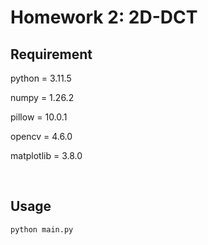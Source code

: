 # Homework 2: 2D-DCT

## Requirement

python = 3.11.5

numpy = 1.26.2

pillow = 10.0.1

opencv = 4.6.0

matplotlib = 3.8.0

<Br>

## Usage

```=python
python main.py
```
